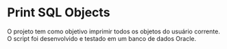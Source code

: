 # Print SQL Objects
O projeto tem como objetivo imprimir todos os objetos do usuário corrente.
O script foi desenvolvido e testado em um banco de dados Oracle.
